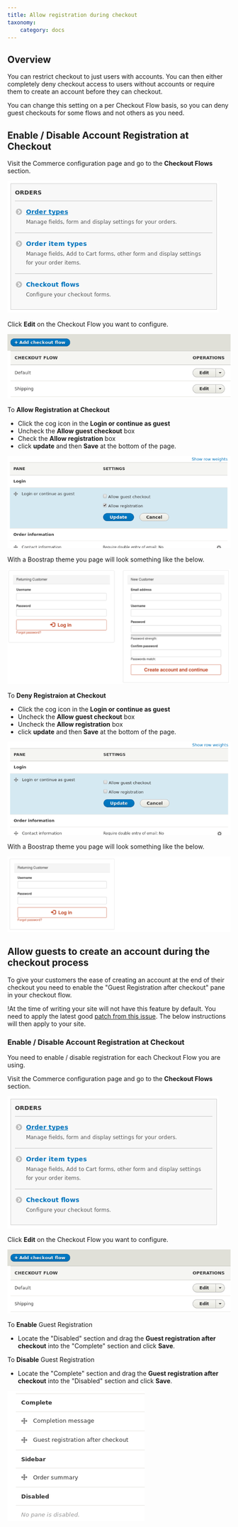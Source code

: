 ```yaml
---
title: Allow registration during checkout
taxonomy:
    category: docs
---
```


## Overview
You can restrict checkout to just users with accounts. You can then either completely deny checkout access to users without accounts or require them to create an account before they can checkout.

You can change this setting on a per Checkout Flow basis, so you can deny guest checkouts for some flows and not others as you need.


## Enable / Disable Account Registration at Checkout

Visit the Commerce configuration page and go to the **Checkout Flows** section.

![Select Checkout Flows](commerce2-order-configuration.png)


Click **Edit** on the Checkout Flow you want to configure.

![Select Checkout Flow](commerce2-checkout-flows.png)


To **Allow Registration at Checkout**
 - Click the cog icon in the **Login or continue as guest**
 - Uncheck the **Allow guest checkout** box
 - Check the **Allow registration** box
 - click **update** and then **Save** at the bottom of the page.
 
![Check the Allow box](commerce2-checkout-allow-registration-admin.png)

With a Boostrap theme you page will look something like the below.

![Allow box checked user view](commerce2-checkout-allow-registration-bootstrap.png)

To **Deny Registraion at Checkout**
 - Click the cog icon in the **Login or continue as guest**
 - Uncheck the **Allow guest checkout** box
 - Uncheck the **Allow registration** box
 - click **update** and then **Save** at the bottom of the page.

![Uncheck the Allow box](commerce2-checkout-no-guest-no-registration-admin.png)

With a Boostrap theme you page will look something like the below.

![Allow box unchecked user view](commerce2-checkout-no-guest-no-registration-bootstrap.png)


## Allow guests to create an account during the checkout process

To give your customers the ease of creating an account at the end of their checkout you need to enable the "Guest Registration after checkout" pane in your checkout flow.

!At the time of writing your site will not have this feature by default. You need to apply the latest good [patch from this issue]. The below instructions will then apply to your site.

### Enable / Disable Account Registration at Checkout
You need to enable / disable registration for each Checkout Flow you are using.

Visit the Commerce configuration page and go to the **Checkout Flows** section.

![Select Checkout Flows](commerce2-order-configuration.png)


Click **Edit** on the Checkout Flow you want to configure.

![Select Checkout Flow](commerce2-checkout-flows.png)


To **Enable** Guest Registration
 - Locate the "Disabled" section and drag the **Guest registration after checkout** into the "Complete" section and click **Save**.

To **Disable** Guest Registration
 - Locate the "Complete" section and drag the **Guest registration after checkout** into the "Disabled" section and click **Save**.

![Drag and Drop Guest Registration]( 	commerce2-checkout-flow-complete.png)

[patch from this issue]: https://www.drupal.org/node/2857157

